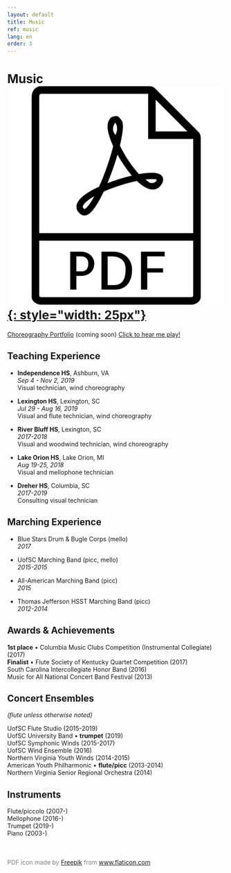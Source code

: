```yaml
---
layout: default
title: Music
ref: music
lang: en
order: 3
---
```


# Music [![PDF version](files/pdf.png "PDF version"){: style="width: 25px"}](files/Glaeser_CV_music3.pdf)

[Choreography Portfolio]() (coming soon)
[Click to hear me play!](https://www.youtube.com/playlist?list=PLN8ZWvICQ5chcrHayAV-8sEQSPxupwY3n)

## Teaching Experience

- **Independence HS**, Ashburn, VA  
*Sep 4 - Nov 2, 2019*  
Visual technician, wind choreography  

- **Lexington HS**, Lexington, SC  
*Jul 29 - Aug 16, 2019*  
Visual and flute technician, wind choreography  

- **River Bluff HS**, Lexington, SC  
*2017-2018*  
Visual and woodwind technician, wind choreography  

- **Lake Orion HS**, Lake Orion, MI  
*Aug 19-25, 2018*  
Visual and mellophone technician  

- **Dreher HS**, Columbia, SC  
*2017-2019*  
Consulting visual technician  

## Marching Experience

- Blue Stars Drum & Bugle Corps (mello)  
*2017*

- UofSC Marching Band (picc, mello)  
*2015-2015*

- All-American Marching Band (picc)  
*2015*

- Thomas Jefferson HSST Marching Band (picc)  
*2012-2014*

## Awards & Achievements

**1st place** • Columbia Music Clubs Competition (Instrumental Collegiate) (2017)  
**Finalist** • Flute Society of Kentucky Quartet Competition (2017)  
South Carolina Intercollegiate Honor Band (2016)  
Music for All National Concert Band Festival (2013)  

## Concert Ensembles
*(flute unless otherwise noted)*

UofSC Flute Studio (2015-2019)  
UofSC University Band • **trumpet** (2019)  
UofSC Symphonic Winds (2015-2017)  
UofSC Wind Ensemble (2016)  
Northern Virginia Youth Winds (2014-2015)  
American Youth Philharmonic • **flute/picc** (2013-2014)  
Northern Virginia Senior Regional Orchestra (2014)  

## Instruments

Flute/piccolo (2007-)  
Mellophone (2016-)  
Trumpet (2019-)  
Piano (2003-)

<div style="color: gray; margin-top: 50px">PDF icon made by <a href="https://www.flaticon.com/authors/freepik" title="Freepik">Freepik</a> from <a href="https://www.flaticon.com/" title="Flaticon">www.flaticon.com</a></div>
